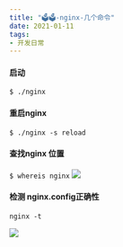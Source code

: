 ```yaml
---
title: "🗳🗳-nginx-几个命令"
date: 2021-01-11
tags: 
- 开发日常
---
```

#### 启动
`
$ ./nginx
`
#### 重启nginx

 `
$ ./nginx -s reload
`
#### 查找nginx 位置
`
$ whereis nginx
`
![](https://upload-images.jianshu.io/upload_images/15312191-7226fcbc8ff137c6.png?imageMogr2/auto-orient/strip%7CimageView2/2/w/1240)

#### 检测 nginx.config正确性

```
nginx -t
```
![](https://upload-images.jianshu.io/upload_images/15312191-8ed56dd863c03961.png?imageMogr2/auto-orient/strip%7CimageView2/2/w/1240)
